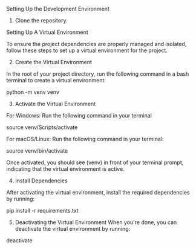 
Setting Up the Development Environment

1. Clone the repository.

Setting Up A Virtual Environment

To ensure the project dependencies are properly managed and isolated, follow these steps to set up a virtual environment for the project.

2. Create the Virtual Environment

In the root of your project directory, run the following command in a bash terminal to create a virtual environment:

python -m venv venv

3. Activate the Virtual Environment

For Windows:
Run the following command in your terminal

source venv/Scripts/activate

For macOS/Linux:
Run the following command in your terminal:

source venv/bin/activate

Once activated, you should see (venv) in front of your terminal prompt, indicating that the virtual environment is active.

4. Install Dependencies

After activating the virtual environment, install the required dependencies by running:

pip install -r requirements.txt

5. Deactivating the Virtual Environment
When you're done, you can deactivate the virtual environment by running:

deactivate